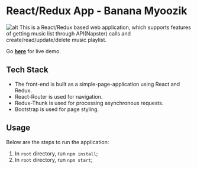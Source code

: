 # React/Redux App - Banana Myoozik
![alt](https://github.com/inochoi/music-app/blob/master/music-app.png)
This is a React/Redux based web application, which supports features of getting music list through API(Napster) calls and create/read/update/delete music playlist.

Go **[here](http://inochoi.mynetgear.com)** for live demo.

## Tech Stack

* The front-end is built as a simple-page-application using React and Redux.
* React-Router is used for navigation.
* Redux-Thunk is used for processing asynchronous requests.
* Bootstrap is used for page styling.

## Usage

Below are the steps to run the application:

1. In `root` directory, run `npm install`;
2. In `root` directory, run `npm start`;
